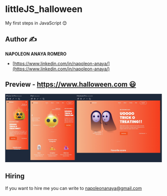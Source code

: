 # littleJS_halloween
My first steps in JavaScript 😊

## Author ✍

**NAPOLEON ANAYA ROMERO**

-	[https://www.linkedin.com/in/napoleon-anaya/](https://www.linkedin.com/in/napoleon-anaya/)

## Preview -	[https://www.halloween.com 😃](https://halloween-r.netlify.app/)

![..](https://github.com/alucart2005/littleJS_halloween/blob/main/assets/img/preview.jpg?raw=true)

## Hiring 
If you want to hire me you can write to napoleonanaya@gmail.com

